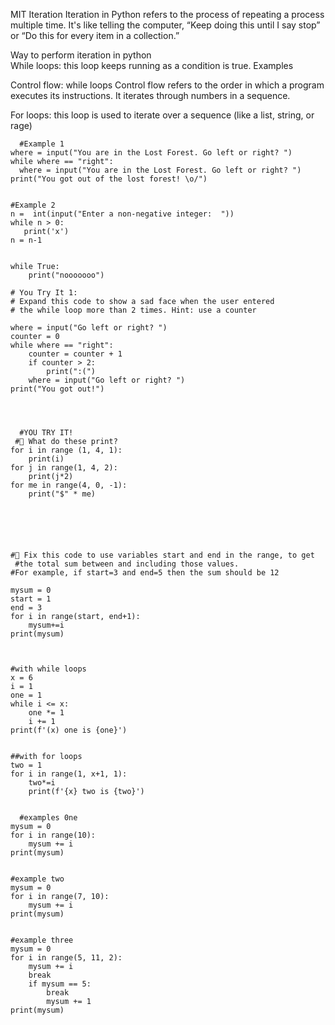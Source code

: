 MIT
Iteration
 Iteration in Python refers to the process of repeating a process multiple time. It's like telling the computer, “Keep doing this until I say stop” or “Do this for every item in a collection.”

Way to perform iteration in python  
While loops: this loop keeps running as a condition is true. 
Examples


Control flow: while loops 
Control flow refers to the order in which a program executes its instructions. 
It iterates through numbers in a sequence. 

For loops: this loop is used to iterate over a sequence (like a list, string, or rage)


      #Example 1
    where = input("You are in the Lost Forest. Go left or right? ")
    while where == "right":
      where = input("You are in the Lost Forest. Go left or right? ")
    print("You got out of the lost forest! \o/")
    
    
    #Example 2
    n =  int(input("Enter a non-negative integer:  "))
    while n > 0:
       print('x')
    n = n-1
    
    
    while True:
        print("nooooooo")
    
    # You Try It 1:
    # Expand this code to show a sad face when the user entered
    # the while loop more than 2 times. Hint: use a counter
    
    where = input("Go left or right? ")
    counter = 0
    while where == "right":
        counter = counter + 1
        if counter > 2:
            print(":(")
        where = input("Go left or right? ")
    print("You got out!")




      #YOU TRY IT!
     # What do these print?
    for i in range (1, 4, 1):
        print(i)
    for j in range(1, 4, 2):
        print(j*2)
    for me in range(4, 0, -1):
        print("$" * me)
    
    
    
    
    
    
    # Fix this code to use variables start and end in the range, to get
     #the total sum between and including those values.
    #For example, if start=3 and end=5 then the sum should be 12
    
    mysum = 0
    start = 1
    end = 3
    for i in range(start, end+1):
        mysum+=i
    print(mysum)



    #with while loops
    x = 6
    i = 1
    one = 1
    while i <= x:
        one *= 1
        i += 1
    print(f'(x) one is {one}')
    
    
    ##with for loops
    two = 1
    for i in range(1, x+1, 1):
        two*=i
        print(f'{x} two is {two}')
    
    
      #examples 0ne
    mysum = 0
    for i in range(10):
        mysum += i
    print(mysum)
    
    
    #example two
    mysum = 0
    for i in range(7, 10):
        mysum += i
    print(mysum)
    
    
    #example three
    mysum = 0
    for i in range(5, 11, 2):
        mysum += i
        break
        if mysum == 5:
            break
            mysum += 1
    print(mysum)
